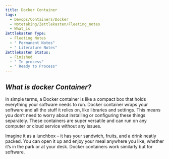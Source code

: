 ```yaml
---
title: Docker Container
tags:
  - Devops/Containers/Docker
  - Notetaking/Zettlekasten/Fleeting_notes
  - What_is
Zettlekasten Type:
  - Fleeting Notes
  - " Permanent Notes"
  - " Literature Notes"
Zettlekasten Status:
  - Finished
  - " In process"
  - " Ready to Process"
---
```

## *What is docker Container?*
In simple terms, a Docker container is like a compact box that holds everything your software needs to run. Docker container wraps your software and all the stuff it relies on, like libraries and settings. This means you don’t need to worry about installing or configuring these things separately. These containers are super versatile and can run on any computer or cloud service without any issues.

Imagine it as a lunchbox – it has your sandwich, fruits, and a drink neatly packed. You can open it up and enjoy your meal anywhere you like, whether it’s in the park or at your desk. Docker containers work similarly but for software.